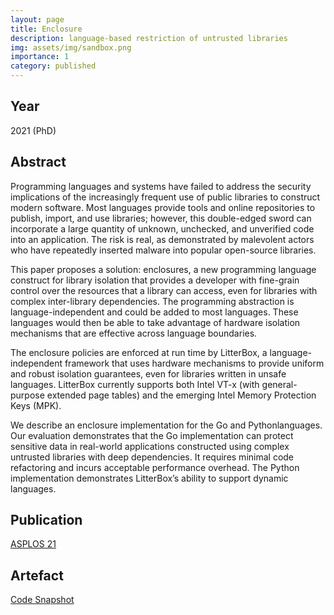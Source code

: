 ```yaml
---
layout: page
title: Enclosure
description: language-based restriction of untrusted libraries
img: assets/img/sandbox.png
importance: 1
category: published 
---
```


## Year

2021 (PhD)

## Abstract

Programming languages and systems have failed to address the security implications of the increasingly frequent use of public libraries to construct modern software.
Most languages provide tools and online repositories to publish, import, and use libraries; however, this double-edged sword can incorporate a large quantity of unknown, unchecked, and unverified code into an application.
The risk is real, as demonstrated by malevolent actors who have repeatedly inserted malware into popular open-source libraries.

This paper proposes a solution: enclosures, a new programming language construct for library isolation that provides a developer with fine-grain control over the resources that a library can access, even for libraries with complex inter-library dependencies.
The programming abstraction is language-independent and could be added to most languages.
These languages would then be able to take advantage of hardware isolation mechanisms that are effective across language boundaries.

The enclosure policies are enforced at run time by LitterBox, a language-independent framework that uses hardware mechanisms to provide uniform and robust isolation guarantees, even for libraries written in unsafe languages.
LitterBox currently supports both Intel VT-x (with general-purpose extended page tables) and the emerging Intel Memory Protection Keys (MPK).

We describe an enclosure implementation for the Go and Pythonlanguages.
Our evaluation demonstrates that the Go implementation can protect sensitive data in real-world applications constructed using complex untrusted libraries with deep dependencies.
It requires minimal code refactoring and incurs acceptable performance overhead.
The Python implementation demonstrates LitterBox’s ability to support dynamic languages.

## Publication

<a href='https://dl.acm.org/doi/10.1145/3445814.3446728'>ASPLOS 21</a>

## Artefact

<a href='https://github.com/aghosn/enclosures'>Code Snapshot</a>

